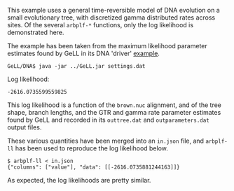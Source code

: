 This example uses a general time-reversible model of DNA evolution
on a small evolutionary tree,
with discretized gamma distributed rates across sites.
Of the several `arbplf-*` functions,
only the log likelihood is demonstrated here.

The example has been taken from the maximum likelihood
parameter estimates found by GeLL in its DNA 'driver'
[example](http://phylo.bio.ku.edu/GeLL/DriverExamples.tar.gz).


```shell
GeLL/DNA$ java -jar ../GeLL.jar settings.dat
```

Log likelihood:
```
-2616.0735599559825
```

This log likelihood is a function of the `brown.nuc` alignment,
and of the tree shape, branch lengths, and the GTR and gamma rate parameter
estimates found by GeLL and recorded in its
`outtree.dat` and `outparameters.dat` output files.

These various quantities have been merged into an `in.json` file,
and `arbplf-ll` has been used to reproduce the log likelihood below.

```shell
$ arbplf-ll < in.json
{"columns": ["value"], "data": [[-2616.0735881244163]]}
```

As expected, the log likelihoods are pretty similar.
